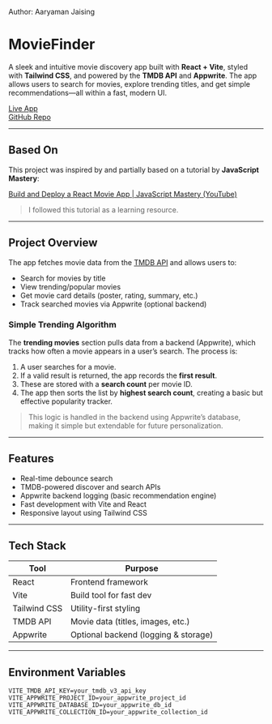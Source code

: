 Author: Aaryaman Jaising

# MovieFinder

A sleek and intuitive movie discovery app built with **React + Vite**, styled with **Tailwind CSS**, and powered by the **TMDB API** and **Appwrite**. The app allows users to search for movies, explore trending titles, and get simple recommendations—all within a fast, modern UI.

[Live App](https://movie-app-five-sage-66.vercel.app)  
[GitHub Repo](https://github.com/Ar4yu/movie-app)

---

## Based On

This project was inspired by and partially based on a tutorial by **JavaScript Mastery**:

[Build and Deploy a React Movie App | JavaScript Mastery (YouTube)](https://www.youtube.com/watch?v=dCLhUialKPQ)

> I followed this tutorial as a learning resource.

---

## Project Overview

The app fetches movie data from the [TMDB API](https://www.themoviedb.org/documentation/api) and allows users to:

- Search for movies by title
- View trending/popular movies
- Get movie card details (poster, rating, summary, etc.)
- Track searched movies via Appwrite (optional backend)

### Simple Trending Algorithm

The **trending movies** section pulls data from a backend (Appwrite), which tracks how often a movie appears in a user’s search. The process is:

1. A user searches for a movie.
2. If a valid result is returned, the app records the **first result**.
3. These are stored with a **search count** per movie ID.
4. The app then sorts the list by **highest search count**, creating a basic but effective popularity tracker.

> This logic is handled in the backend using Appwrite’s database, making it simple but extendable for future personalization.

---

## Features

- Real-time debounce search
- TMDB-powered discover and search APIs
- Appwrite backend logging (basic recommendation engine)
- Fast development with Vite and React
- Responsive layout using Tailwind CSS

---

## Tech Stack

| Tool         | Purpose                              |
| ------------ | ------------------------------------ |
| React        | Frontend framework                   |
| Vite         | Build tool for fast dev              |
| Tailwind CSS | Utility-first styling                |
| TMDB API     | Movie data (titles, images, etc.)    |
| Appwrite     | Optional backend (logging & storage) |

---

## Environment Variables

```env
VITE_TMDB_API_KEY=your_tmdb_v3_api_key
VITE_APPWRITE_PROJECT_ID=your_appwrite_project_id
VITE_APPWRITE_DATABASE_ID=your_appwrite_db_id
VITE_APPWRITE_COLLECTION_ID=your_appwrite_collection_id
```
